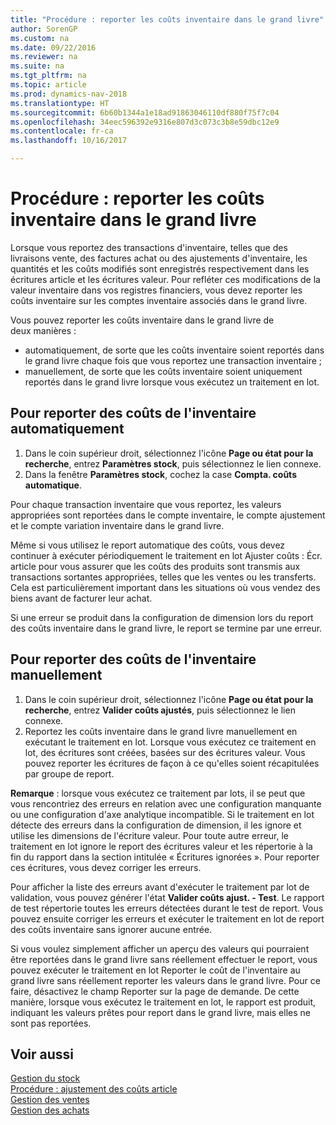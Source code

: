 ```yaml
---
title: "Procédure : reporter les coûts inventaire dans le grand livre"
author: SorenGP
ms.custom: na
ms.date: 09/22/2016
ms.reviewer: na
ms.suite: na
ms.tgt_pltfrm: na
ms.topic: article
ms.prod: dynamics-nav-2018
ms.translationtype: HT
ms.sourcegitcommit: 6b60b1344a1e18ad91863046110df880f75f7c04
ms.openlocfilehash: 34eec596392e9316e807d3c073c3b8e59dbc12e9
ms.contentlocale: fr-ca
ms.lasthandoff: 10/16/2017

---
```


# <a name="how-to-post-inventory-costs-to-the-general-ledger"></a>Procédure : reporter les coûts inventaire dans le grand livre   
Lorsque vous reportez des transactions d'inventaire, telles que des livraisons vente, des factures achat ou des ajustements d'inventaire, les quantités et les coûts modifiés sont enregistrés respectivement dans les écritures article et les écritures valeur. Pour refléter ces modifications de la valeur inventaire dans vos registres financiers, vous devez reporter les coûts inventaire sur les comptes inventaire associés dans le grand livre.

Vous pouvez reporter les coûts inventaire dans le grand livre de deux manières :

- automatiquement, de sorte que les coûts inventaire soient reportés dans le grand livre chaque fois que vous reportez une transaction inventaire ;
- manuellement, de sorte que les coûts inventaire soient uniquement reportés dans le grand livre lorsque vous exécutez un traitement en lot.


## <a name="to-post-inventory-costs-automatically"></a>Pour reporter des coûts de l'inventaire automatiquement
1. Dans le coin supérieur droit, sélectionnez l'icône **Page ou état pour la recherche**, entrez **Paramètres stock**, puis sélectionnez le lien connexe.
2. Dans la fenêtre **Paramètres stock**, cochez la case **Compta. coûts automatique**.

Pour chaque transaction inventaire que vous reportez, les valeurs appropriées sont reportées dans le compte inventaire, le compte ajustement et le compte variation inventaire dans le grand livre.

Même si vous utilisez le report automatique des coûts, vous devez continuer à exécuter périodiquement le traitement en lot Ajuster coûts : Écr. article pour vous assurer que les coûts des produits sont transmis aux transactions sortantes appropriées, telles que les ventes ou les transferts. Cela est particulièrement important dans les situations où vous vendez des biens avant de facturer leur achat.

Si une erreur se produit dans la configuration de dimension lors du report des coûts inventaire dans le grand livre, le report se termine par une erreur.

## <a name="to-post-inventory-costs-manually"></a>Pour reporter des coûts de l'inventaire manuellement
1. Dans le coin supérieur droit, sélectionnez l'icône **Page ou état pour la recherche**, entrez **Valider coûts ajustés**, puis sélectionnez le lien connexe.
2. Reportez les coûts inventaire dans le grand livre manuellement en exécutant le traitement en lot. Lorsque vous exécutez ce traitement en lot, des écritures sont créées, basées sur des écritures valeur. Vous pouvez reporter les écritures de façon à ce qu'elles soient récapitulées par groupe de report.

**Remarque** : lorsque vous exécutez ce traitement par lots, il se peut que vous rencontriez des erreurs en relation avec une configuration manquante ou une configuration d'axe analytique incompatible. Si le traitement en lot détecte des erreurs dans la configuration de dimension, il les ignore et utilise les dimensions de l'écriture valeur. Pour toute autre erreur, le traitement en lot ignore le report des écritures valeur et les répertorie à la fin du rapport dans la section intitulée « Écritures ignorées ». Pour reporter ces écritures, vous devez corriger les erreurs.

Pour afficher la liste des erreurs avant d'exécuter le traitement par lot de validation, vous pouvez générer l'état **Valider coûts ajust. - Test**. Le rapport de test répertorie toutes les erreurs détectées durant le test de report. Vous pouvez ensuite corriger les erreurs et exécuter le traitement en lot de report des coûts inventaire sans ignorer aucune entrée.

Si vous voulez simplement afficher un aperçu des valeurs qui pourraient être reportées dans le grand livre sans réellement effectuer le report, vous pouvez exécuter le traitement en lot Reporter le coût de l'inventaire au grand livre sans réellement reporter les valeurs dans le grand livre. Pour ce faire, désactivez le champ Reporter sur la page de demande. De cette manière, lorsque vous exécutez le traitement en lot, le rapport est produit, indiquant les valeurs prêtes pour report dans le grand livre, mais elles ne sont pas reportées.

## <a name="see-also"></a>Voir aussi
[Gestion du stock](inventory-manage-inventory.md)    
[Procédure : ajustement des coûts article](inventory-how-adjust-item-costs.md)  
[Gestion des ventes](sales-manage-sales.md)  
[Gestion des achats](purchasing-manage-purchasing.md)

